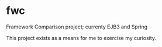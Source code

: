 # fwc
Framework Comparison project; currenty EJB3 and Spring

This project exists as a means for me to exercise my curiosity.
